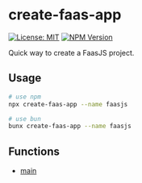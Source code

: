 # create-faas-app

[![License: MIT](https://img.shields.io/npm/l/create-faas-app.svg)](https://github.com/faasjs/faasjs/blob/main/packages/create-faas-app/LICENSE)
[![NPM Version](https://img.shields.io/npm/v/create-faas-app.svg)](https://www.npmjs.com/package/create-faas-app)

Quick way to create a FaasJS project.

## Usage

```bash
# use npm
npx create-faas-app --name faasjs

# use bun
bunx create-faas-app --name faasjs
```

## Functions

- [main](functions/main.md)
